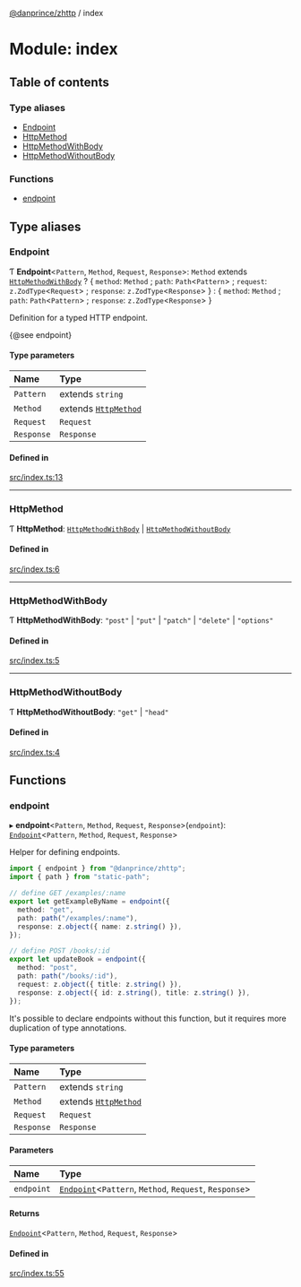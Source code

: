 [@danprince/zhttp](../README.md) / index

# Module: index

## Table of contents

### Type aliases

- [Endpoint](index.md#endpoint)
- [HttpMethod](index.md#httpmethod)
- [HttpMethodWithBody](index.md#httpmethodwithbody)
- [HttpMethodWithoutBody](index.md#httpmethodwithoutbody)

### Functions

- [endpoint](index.md#endpoint)

## Type aliases

### Endpoint

Ƭ **Endpoint**<`Pattern`, `Method`, `Request`, `Response`\>: `Method` extends [`HttpMethodWithBody`](index.md#httpmethodwithbody) ? { `method`: `Method` ; `path`: `Path`<`Pattern`\> ; `request`: `z.ZodType`<`Request`\> ; `response`: `z.ZodType`<`Response`\>  } : { `method`: `Method` ; `path`: `Path`<`Pattern`\> ; `response`: `z.ZodType`<`Response`\>  }

Definition for a typed HTTP endpoint.

{@see endpoint}

#### Type parameters

| Name | Type |
| :------ | :------ |
| `Pattern` | extends `string` |
| `Method` | extends [`HttpMethod`](index.md#httpmethod) |
| `Request` | `Request` |
| `Response` | `Response` |

#### Defined in

[src/index.ts:13](https://github.com/danprince/zhttp/blob/98e9a8e/src/index.ts#L13)

___

### HttpMethod

Ƭ **HttpMethod**: [`HttpMethodWithBody`](index.md#httpmethodwithbody) \| [`HttpMethodWithoutBody`](index.md#httpmethodwithoutbody)

#### Defined in

[src/index.ts:6](https://github.com/danprince/zhttp/blob/98e9a8e/src/index.ts#L6)

___

### HttpMethodWithBody

Ƭ **HttpMethodWithBody**: ``"post"`` \| ``"put"`` \| ``"patch"`` \| ``"delete"`` \| ``"options"``

#### Defined in

[src/index.ts:5](https://github.com/danprince/zhttp/blob/98e9a8e/src/index.ts#L5)

___

### HttpMethodWithoutBody

Ƭ **HttpMethodWithoutBody**: ``"get"`` \| ``"head"``

#### Defined in

[src/index.ts:4](https://github.com/danprince/zhttp/blob/98e9a8e/src/index.ts#L4)

## Functions

### endpoint

▸ **endpoint**<`Pattern`, `Method`, `Request`, `Response`\>(`endpoint`): [`Endpoint`](index.md#endpoint)<`Pattern`, `Method`, `Request`, `Response`\>

Helper for defining endpoints.

```ts
import { endpoint } from "@danprince/zhttp";
import { path } from "static-path";

// define GET /examples/:name
export let getExampleByName = endpoint({
  method: "get",
  path: path("/examples/:name"),
  response: z.object({ name: z.string() }),
});

// define POST /books/:id
export let updateBook = endpoint({
  method: "post",
  path: path("/books/:id"),
  request: z.object({ title: z.string() }),
  response: z.object({ id: z.string(), title: z.string() }),
});
```

It's possible to declare endpoints without this function, but it requires
more duplication of type annotations.

#### Type parameters

| Name | Type |
| :------ | :------ |
| `Pattern` | extends `string` |
| `Method` | extends [`HttpMethod`](index.md#httpmethod) |
| `Request` | `Request` |
| `Response` | `Response` |

#### Parameters

| Name | Type |
| :------ | :------ |
| `endpoint` | [`Endpoint`](index.md#endpoint)<`Pattern`, `Method`, `Request`, `Response`\> |

#### Returns

[`Endpoint`](index.md#endpoint)<`Pattern`, `Method`, `Request`, `Response`\>

#### Defined in

[src/index.ts:55](https://github.com/danprince/zhttp/blob/98e9a8e/src/index.ts#L55)
